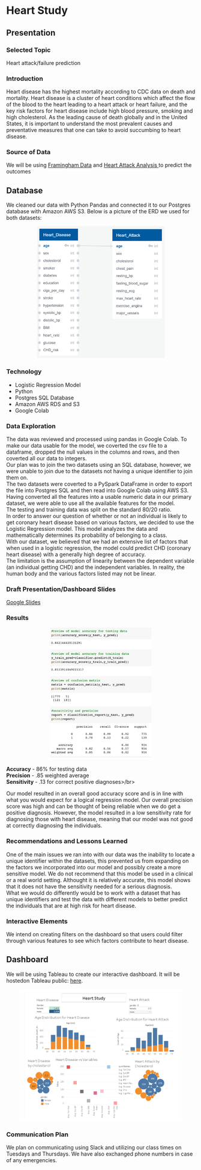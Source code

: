 # Heart Study

## Presentation

### Selected Topic 
Heart attack/failure prediction 

### Introduction 
Heart disease has the highest mortality according to CDC data on death and mortality. Heart disease is a cluster of heart conditions which affect the flow of the blood to the heart leading to a heart attack or heart failure, and the key risk factors for heart disease include high blood pressure, smoking and high cholesterol. As the leading cause of death globally and in the United States, it is important to understand the most prevalent causes and preventative measures that one can take to avoid succumbing to heart disease.

### Source of Data
We will be using [Framingham Data](https://www.kaggle.com/dileep070/heart-disease-prediction-using-logistic-regression) and [Heart Attack Analysis ](https://www.kaggle.com/rashikrahmanpritom/heart-attack-analysis-prediction-dataset) to predict the outcomes 

## Database
We cleaned our data with Python Pandas and connected it to our Postgres database with Amazon AWS S3. Below is a picture of the ERD we used for both datasets: 
<p align="center"><img src="https://github.com/echuung94/Heart_Study/blob/ncao/Resources/ERD.PNG" height="350"></p>

### Technology 
- Logistic Regression Model 
- Python
- Postgres SQL Database
- Amazon AWS RDS and S3
- Google Colab 


### Data Exploration
The data was reviewed and processed using pandas in Google Colab. To make our data usable for the model, we coverted the csv file to a dataframe, dropped the null values in the columns and rows, and then coverted all our data to integers. </br>
Our plan was to join the two datasets using an SQL database, however, we were unable to join due to the datasets not having a unique identifier to join them on. </br>
The two datasets were coverted to a PySpark DataFrame in order to export the file into Postgres SQL and then read into Google Colab using AWS S3. Having converted all the features into a usable numeric data in our primary dataset, we were able to use all the available features for the model. </br>
The testing and training data was split on the standard 80/20 ratio. </br>
In order to answer our question of whether or not an individual is likely to get coronary heart disease based on various factors, we decided to use the Logistic Regression model. This model analyzes the data and mathematically determines its probability of belonging to a class. </br>
With our dataset, we believed that we had an extensive list of factors that when used in a logistic regression, the model could predict CHD (coronary heart disease) with a generally high degree of accuracy. </br>
The limitation is the assumption of linearity between the dependent variable (an individual getting CHD) and the independent variables. In reality, the human body and the various factors listed may not be linear. </br>

### Draft Presentation/Dashboard Slides
[Google Slides](https://docs.google.com/presentation/d/1onFSrrHWJHMssUqCB5XmFOtxarz3dNbw-AfdVClvO5o/edit?usp=sharing)

### Results
<p align="center"><img src="https://github.com/echuung94/Heart_Study/blob/main/Resources/results.png" height="350"></p>
<b>Accuracy</b> - 86% for testing data </br>
<b>Precision</b> - .85 weighted average</br>
<b>Sensitivity</b> - .13 for correct positive diagnoses>/br></br>

Our model resulted in an overall good accuracy score and is in line with what you would expect for a logical regression model. Our overall precision score was high and can be thought of being reliable when we do get a positive diagnosis. However, the model resulted in a low sensitivity rate for diagnosing those with heart disease, meaning that our model was not good at correctly diagnosing the individuals. 

### Recommendations and Lessons Learned
One of the main issues we ran into with our data was the inability to locate a unique identifier within the datasets, this prevented us from expanding on the factors we incorporated into our model and possibly create a more sensitive model. We do not recommend that this model be used in a clinical or a real world setting. Althought it is relatively accurate, this model shows that it does not have the sensitivity needed for a serious diagnosis.</br>
What we would do differently would be to work with a dataset that has unique identifiers and test the data with different models to better predict the individuals that are at high risk for heart disease. 

### Interactive Elements
We intend on creating filters on the dashboard so that users could filter through various features to see which factors contribute to heart disease. 

## Dashboard
We will be using Tableau to create our interactive dashboard. It will be hostedon Tableau public: [here](https://public.tableau.com/profile/abigail.mwaura#!/vizhome/HeartStudy/HeartStudy?publish=yes).

<p align="center"><img src="https://github.com/echuung94/Heart_Study/blob/main/Resources/dashboard.PNG" height="350"></p>


### Communication Plan
We plan on communicating using Slack and utilizing our class times on Tuesdays and Thursdays. We have also exchanged phone numbers in case of any emergencies.
